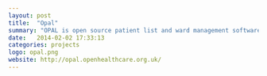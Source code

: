 ```yaml
---
layout: post
title:  "Opal"
summary: "OPAL is open source patient list and ward management software for the NHS"
date:   2014-02-02 17:33:13
categories: projects
logo: opal.png
website: http://opal.openhealthcare.org.uk/
---
```

